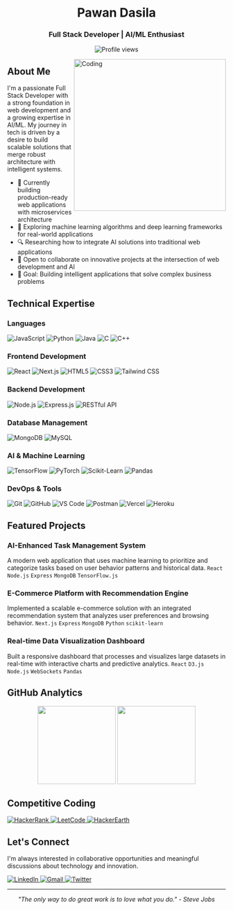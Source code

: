 <h1 align="center">Pawan Dasila</h1>
<h3 align="center">Full Stack Developer | AI/ML Enthusiast</h3>

<p align="center">
  <img src="https://komarev.com/ghpvc/?username=pawandasila&label=Profile%20views&color=0e75b6&style=flat" alt="Profile views" />
</p>

<img align="right" alt="Coding" width="350" src="https://cdn.dribbble.com/users/1162077/screenshots/3848914/programmer.gif">

## About Me

I'm a passionate Full Stack Developer with a strong foundation in web development and a growing expertise in AI/ML. My journey in tech is driven by a desire to build scalable solutions that merge robust architecture with intelligent systems.

- 🔭 Currently building production-ready web applications with microservices architecture
- 🌱 Exploring machine learning algorithms and deep learning frameworks for real-world applications
- 🔍 Researching how to integrate AI solutions into traditional web applications
- 👯 Open to collaborate on innovative projects at the intersection of web development and AI
- 🎯 Goal: Building intelligent applications that solve complex business problems

## Technical Expertise

### Languages
![JavaScript](https://img.shields.io/badge/-JavaScript-F7DF1E?style=flat-square&logo=javascript&logoColor=black)
![Python](https://img.shields.io/badge/-Python-3776AB?style=flat-square&logo=python&logoColor=white)
![Java](https://img.shields.io/badge/-Java-007396?style=flat-square&logo=java&logoColor=white)
![C](https://img.shields.io/badge/-C-A8B9CC?style=flat-square&logo=c&logoColor=black)
![C++](https://img.shields.io/badge/-C++-00599C?style=flat-square&logo=cplusplus&logoColor=white)

### Frontend Development
![React](https://img.shields.io/badge/-React-61DAFB?style=flat-square&logo=react&logoColor=black)
![Next.js](https://img.shields.io/badge/-Next.js-000000?style=flat-square&logo=next.js&logoColor=white)
![HTML5](https://img.shields.io/badge/-HTML5-E34F26?style=flat-square&logo=html5&logoColor=white)
![CSS3](https://img.shields.io/badge/-CSS3-1572B6?style=flat-square&logo=css3&logoColor=white)
![Tailwind CSS](https://img.shields.io/badge/-Tailwind_CSS-38B2AC?style=flat-square&logo=tailwind-css&logoColor=white)

### Backend Development
![Node.js](https://img.shields.io/badge/-Node.js-339933?style=flat-square&logo=node.js&logoColor=white)
![Express.js](https://img.shields.io/badge/-Express.js-000000?style=flat-square&logo=express&logoColor=white)
![RESTful API](https://img.shields.io/badge/-RESTful_API-FF6C37?style=flat-square&logo=postman&logoColor=white)

### Database Management
![MongoDB](https://img.shields.io/badge/-MongoDB-47A248?style=flat-square&logo=mongodb&logoColor=white)
![MySQL](https://img.shields.io/badge/-MySQL-4479A1?style=flat-square&logo=mysql&logoColor=white)

### AI & Machine Learning
![TensorFlow](https://img.shields.io/badge/-TensorFlow-FF6F00?style=flat-square&logo=tensorflow&logoColor=white)
![PyTorch](https://img.shields.io/badge/-PyTorch-EE4C2C?style=flat-square&logo=pytorch&logoColor=white)
![Scikit-Learn](https://img.shields.io/badge/-ScikitLearn-F7931E?style=flat-square&logo=scikit-learn&logoColor=white)
![Pandas](https://img.shields.io/badge/-Pandas-150458?style=flat-square&logo=pandas&logoColor=white)

### DevOps & Tools
![Git](https://img.shields.io/badge/-Git-F05032?style=flat-square&logo=git&logoColor=white)
![GitHub](https://img.shields.io/badge/-GitHub-181717?style=flat-square&logo=github&logoColor=white)
![VS Code](https://img.shields.io/badge/-VS_Code-007ACC?style=flat-square&logo=visual-studio-code&logoColor=white)
![Postman](https://img.shields.io/badge/-Postman-FF6C37?style=flat-square&logo=postman&logoColor=white)
![Vercel](https://img.shields.io/badge/-Vercel-000000?style=flat-square&logo=vercel&logoColor=white)
![Heroku](https://img.shields.io/badge/-Heroku-430098?style=flat-square&logo=heroku&logoColor=white)

## Featured Projects

### AI-Enhanced Task Management System
A modern web application that uses machine learning to prioritize and categorize tasks based on user behavior patterns and historical data.
`React` `Node.js` `Express` `MongoDB` `TensorFlow.js`

### E-Commerce Platform with Recommendation Engine
Implemented a scalable e-commerce solution with an integrated recommendation system that analyzes user preferences and browsing behavior.
`Next.js` `Express` `MongoDB` `Python` `scikit-learn`

### Real-time Data Visualization Dashboard
Built a responsive dashboard that processes and visualizes large datasets in real-time with interactive charts and predictive analytics.
`React` `D3.js` `Node.js` `WebSockets` `Pandas`

## GitHub Analytics

<p align="center">
  <img height="180em" src="https://github-readme-stats.vercel.app/api?username=pawandasila&show_icons=true&theme=tokyonight&include_all_commits=true&count_private=true"/>
  <img height="180em" src="https://github-readme-stats.vercel.app/api/top-langs/?username=pawandasila&layout=compact&langs_count=8&theme=tokyonight"/>
</p>

## Competitive Coding

<p align="left">
  <a href="https://www.hackerrank.com/profile/pawandasila06" target="_blank">
    <img src="https://img.shields.io/badge/-HackerRank-2EC866?style=for-the-badge&logo=hackerrank&logoColor=white" alt="HackerRank"/>
  </a>
  <a href="https://leetcode.com/u/pawan_dasila/" target="_blank">
    <img src="https://img.shields.io/badge/-LeetCode-FFA116?style=for-the-badge&logo=leetcode&logoColor=white" alt="LeetCode"/>
  </a>
  <a href="https://www.hackerearth.com/@pawandasila06" target="_blank">
    <img src="https://img.shields.io/badge/-HackerEarth-2C3454?style=for-the-badge&logo=hackerearth&logoColor=white" alt="HackerEarth"/>
  </a>
</p>

## Let's Connect

I'm always interested in collaborative opportunities and meaningful discussions about technology and innovation.

<p align="left">
  <a href="https://linkedin.com/in/pawan-dasila-92483b251/" target="_blank">
    <img src="https://img.shields.io/badge/-LinkedIn-0A66C2?style=for-the-badge&logo=linkedin&logoColor=white" alt="LinkedIn"/>
  </a>
  <a href="mailto:pawandasila06@gmail.com">
    <img src="https://img.shields.io/badge/-Gmail-EA4335?style=for-the-badge&logo=gmail&logoColor=white" alt="Gmail"/>
  </a>
  <a href="https://twitter.com/your-twitter-handle" target="_blank">
    <img src="https://img.shields.io/badge/-Twitter-1DA1F2?style=for-the-badge&logo=twitter&logoColor=white" alt="Twitter"/>
  </a>
</p>

---

<p align="center">
  <i>"The only way to do great work is to love what you do." - Steve Jobs</i>
</p>
